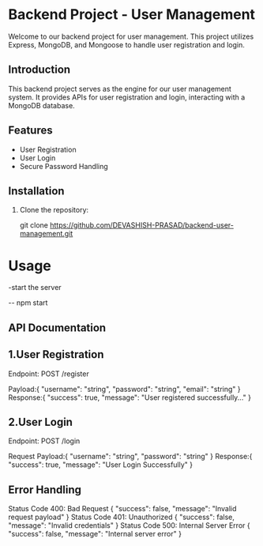 

# Backend Project - User Management

Welcome to our backend project for user management. This project utilizes Express, MongoDB, and Mongoose to handle user registration and login.

## Introduction

This backend project serves as the engine for our user management system. It provides APIs for user registration and login, interacting with a MongoDB database.

## Features

- User Registration
- User Login
- Secure Password Handling

## Installation

1. Clone the repository:

   git clone https://github.com/DEVASHISH-PRASAD/backend-user-management.git

# Usage

-start the server

-- npm start

## API Documentation

## 1.User Registration

Endpoint: POST /register

Payload:{
"username": "string",
"password": "string",
"email": "string"
}
Response:{
"success": true,
"message": "User registered successfully..."
}

## 2.User Login

Endpoint: POST /login

Request Payload:{
"username": "string",
"password": "string"
}
Response:{
"success": true,
"message": "User Login Successfully"
}

## Error Handling

Status Code 400: Bad Request
{
"success": false,
"message": "Invalid request payload"
}
Status Code 401: Unauthorized
{
"success": false,
"message": "Invalid credentials"
}
Status Code 500: Internal Server Error
{
"success": false,
"message": "Internal server error"
}

